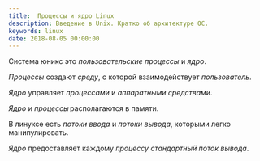 ```yaml
---
title:  Процессы и ядро Linux
description: Введение в Unix. Кратко об архитектуре ОС.
keywords: linux
date: 2018-08-05 00:00:00
---
```


Система юникс это *пользовательские процессы* и *ядро*.

*Процессы* создают *среду*, с которой взаимодействует *пользователь*.

*Ядро* управляет *процессами* и *аппаратными средствами*.

*Ядро* и *процессы* располагаются в памяти.

В линуксе есть *потоки ввода* и *потоки вывода*, которыми легко манипулировать.

*Ядро* предоставляет каждому *процессу* *стандартный поток вывода*.